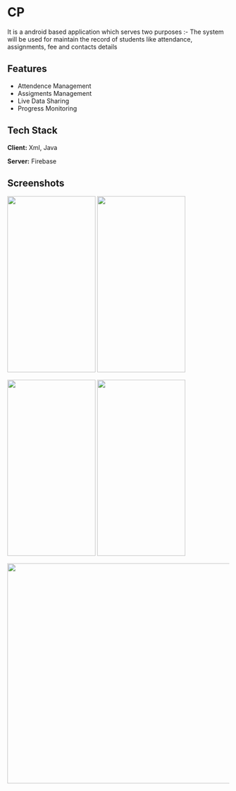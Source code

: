 # CP
It is a android based application which serves two purposes :- The system will be used for maintain the record of students like attendance, assignments, fee and contacts details

## Features

- Attendence Management
- Assigments Management
- Live Data Sharing 
- Progress Monitoring


## Tech Stack

**Client:** Xml, Java

**Server:** Firebase


## Screenshots

<image  width="200" height="400" src = "1.jpeg"> <image  width="200" height="400" src = "https://github.com/P-I-K-U/Progress-Monitoring-System/blob/master/s1.jpeg"> 

<image  width="200" height="400" src = "https://github.com/P-I-K-U/Progress-Monitoring-System/blob/master/s2.jpeg"> <image  width="200" height="400" src = "https://github.com/P-I-K-U/Progress-Monitoring-System/blob/master/s3.jpeg"> 

<image  width="1440" height="500" src = "https://github.com/P-I-K-U/Progress-Monitoring-System/blob/master/fire.png"> 

